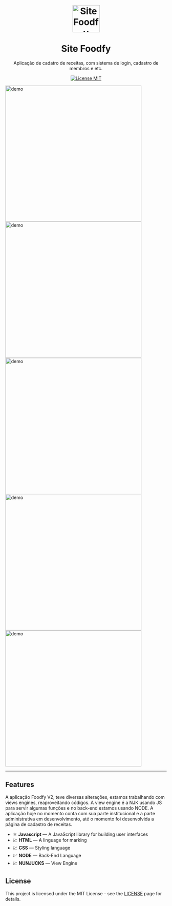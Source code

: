 
<h1 align="center">
<br>
  <img src="https://imgur.com/jHId2bF.png" alt="Site Foodfy" width="85">
<br>
<br>
Site Foodfy
</h1>
<p align="center">Aplicação de cadatro de receitas, com sistema de login, cadastro de membros e etc.</p>

<p align="center">
  <a href="https://opensource.org/licenses/MIT">
    <img src="https://img.shields.io/badge/License-MIT-blue.svg" alt="License MIT">
  </a>
</p>

[//]: # (Add your gifs/images here:)
<div>
  <img src="https://imgur.com/1gx3aYl.png" alt="demo" height="425">
  <img src="https://imgur.com/32OLr4H.png" alt="demo" height="425">
  <img src="https://imgur.com/dRKawCz.png" alt="demo" height="425">
  <img src="https://i.imgur.com/hWK2uL3.png" alt="demo" height="425">
  <img src="https://i.imgur.com/YT5FiZN.jpg" alt="demo" height="425">
</div>

<hr />

## Features
[//]: # (Add the features of your project here:)
A aplicação Foodfy V2, teve diversas alterações, estamos trabalhando com views engines, reaproveitando códigos. A view engine é a NJK usando JS para servir algumas funções e no back-end estamos usando NODE. A aplicação hoje no momento conta com sua parte institucional e a parte administrativa em desenvolvimento, até o momento foi desenvolvida a página de cadastro de receitas.

- ⚛️ **Javascript** — A JavaScript library for building user interfaces
- 💹 **HTML** — A linguage for marking
- 💹 **CSS** — Styling language
- 💹 **NODE** — Back-End Language
- 💹 **NUNJUCKS** — View Engine

## License

This project is licensed under the MIT License - see the [LICENSE](https://opensource.org/licenses/MIT) page for details.
